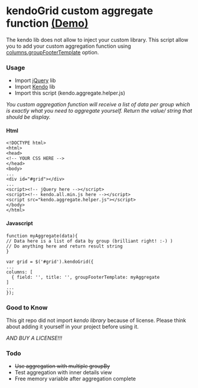 # kendoGrid custom aggregate function [(Demo)](http://christfriedbalizou.github.io/kendo-grid-custom-aggregate-function-hack)

The kendo lib does not allow to inject your custom library. 
This script allow you to add your custom aggregation function
using [columns.groupFooterTemplate](http://docs.telerik.com/kendo-ui/api/javascript/ui/grid#configuration-columns.groupFooterTemplate) option.

### Usage

* Import [jQuery](http://api.jquery.com/) lib
* Import [Kendo](http://www.telerik.com/kendo-ui) lib
* Import this script (kendo.aggregate.helper.js)

*You custom aggregation function will receive a list of data per group which is exactly what you need to aggregate yourself. Return the value/ string that should be display.*

#### Html
```
<!DOCTYPE html>
<html>
<head>
<!-- YOUR CSS HERE -->
</head>
<body>
...
<div id="#grid"></div>
...
<script><!-- jQuery here --></script>
<script><!-- kendo.all.min.js here --></script>
<script src="kendo.aggregate.helper.js"></script>
</body>
</html>
```

#### Javascript
```
function myAggregate(data){
// Data here is a list of data by group (brilliant right! :-) )
// Do anything here and return result string
}

var grid = $('#grid').kendoGrid({
...
columns: [
  { field: '', title: '', groupFooterTemplate: myAggregate
]
...
});
```

### Good to Know 

This git repo did not import *kendo library* because of license.
Please think about adding it yourself in your project before using it.

*_AND BUY A LICENSE!!!_*

### Todo

- ~~Use aggregation with multiple groupBy~~
- Test aggregation with inner details view
- Free memory variable after aggregation complete

